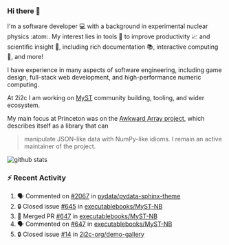 ### Hi there 👋 

I'm a software developer 💻 with a background in experimental nuclear physics :atom:. My interest lies in tools :wrench: to improve productivity :chart_with_upwards_trend: and scientific insight :telescope:, including rich documentation 📚, interactive computing 🧮, and more! 

I have experience in many aspects of software engineering, including game design, full-stack web development, and high-performance numeric computing. 

At 2i2c I am working on [MyST](https://github.com/jupyter-book/mystmd) community building, tooling, and wider ecosystem. 

My main focus at Princeton was on the [Awkward Array project](awkward-array.org/), which describes itself as a library that can 
> manipulate JSON-like data with NumPy-like idioms. I remain an active maintainer of the project. 

![github stats](https://github-readme-stats.vercel.app/api?username=agoose77&show_icons=true&hide_rank=true&hide_title=true&bg_color=30,e76445,904e95&text_color=efe3ec&icon_color=efe3ec)
<!--
**agoose77/agoose77** is a ✨ _special_ ✨ repository because its `README.md` (this file) appears on your GitHub profile.

Here are some ideas to get you started:

- 🔭 I’m currently working on ...
- 🌱 I’m currently learning ...
- 👯 I’m looking to collaborate on ...
- 🤔 I’m looking for help with ...
- 💬 Ask me about ...
- 📫 How to reach me: ...
- 😄 Pronouns: ...
- ⚡ Fun fact: ...
-->

### :zap: Recent Activity

<!--START_SECTION:activity-->
1. 🗣 Commented on [#2067](https://github.com/pydata/pydata-sphinx-theme/issues/2067#issuecomment-2520959905) in [pydata/pydata-sphinx-theme](https://github.com/pydata/pydata-sphinx-theme)
2. 🔒 Closed issue [#645](https://github.com/executablebooks/MyST-NB/issues/645) in [executablebooks/MyST-NB](https://github.com/executablebooks/MyST-NB)
3. 🎉 Merged PR [#647](https://github.com/executablebooks/MyST-NB/pull/647) in [executablebooks/MyST-NB](https://github.com/executablebooks/MyST-NB)
4. 🗣 Commented on [#647](https://github.com/executablebooks/MyST-NB/pull/647#issuecomment-2520780816) in [executablebooks/MyST-NB](https://github.com/executablebooks/MyST-NB)
5. 🔒 Closed issue [#14](https://github.com/2i2c-org/demo-gallery/issues/14) in [2i2c-org/demo-gallery](https://github.com/2i2c-org/demo-gallery)
<!--END_SECTION:activity-->
